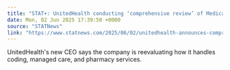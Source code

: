 ```yaml
---
title: "STAT+: UnitedHealth conducting ‘comprehensive review’ of Medicare practices that are facing federal scrutiny, new CEO says"
date: Mon, 02 Jun 2025 17:39:50 +0000
source: "STATNews"
link: "https://www.statnews.com/2025/06/02/unitedhealth-announces-comprehensive-review-of-coding-practices-under-scrutiny-medicare-advantage/?utm_campaign=rss"
---
```


UnitedHealth's new CEO says the company is reevaluating how it handles coding, managed care, and pharmacy services.